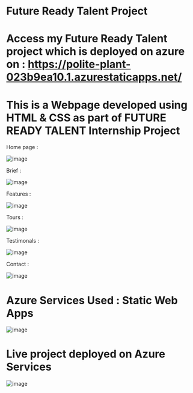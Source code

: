 # Future Ready Talent Project

# Access my Future Ready Talent project which is deployed on azure on : https://polite-plant-023b9ea10.1.azurestaticapps.net/

# This is a Webpage developed using HTML & CSS as part of FUTURE READY TALENT Internship Project

Home page :

![image](https://user-images.githubusercontent.com/87408675/175356919-9246f18b-da55-4147-ad3d-6afecab05396.png)

Brief :

![image](https://user-images.githubusercontent.com/87408675/175356987-038ea932-5a5a-4c9b-9d98-3b58e440f2c0.png)

Features :

![image](https://user-images.githubusercontent.com/87408675/175357033-f997c0bf-3c9a-4a10-91b4-6ad3c6da4efc.png)

Tours :

![image](https://user-images.githubusercontent.com/87408675/175357095-a0446f2b-d196-4801-bd7b-7034054a2234.png)

Testimonals :

![image](https://user-images.githubusercontent.com/87408675/175357146-3418c00f-8133-46dd-95c0-b25b3ea8fcf1.png)

Contact :

![image](https://user-images.githubusercontent.com/87408675/175357183-165ac574-b9ad-4b45-b471-7bf45460afc6.png)


# Azure Services Used : Static Web Apps

![image](https://user-images.githubusercontent.com/87408675/175357293-d12c6001-dd25-42b0-a642-98df233a7448.png)

# Live project deployed on Azure Services 

![image](https://user-images.githubusercontent.com/87408675/175357458-5bac3111-1b26-4dd7-b5b7-966cf1a2e5ae.png)
